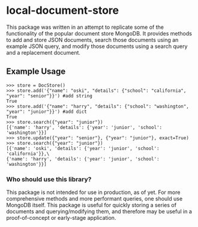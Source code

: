 # local-document-store

This package was written in an attempt to replicate some of the functionality of the popular document store MongoDB. It provides methods to add and store JSON documents, search those documents using an example JSON query, and modify those documents using a search query and a replacement document. 

## Example Usage
```
>>> store = DocStore()
>>> store.add('{"name": "oski", "details": {"school": "california", "year": "senior"}}') #add string
True
>>> store.add('{"name": "harry", "details": {"school": "washington", "year": "junior"}}') #add dict
True
>>> store.search({"year": "junior"})
[{'name': 'harry', 'details': {'year': 'junior', 'school': 'washington'}}]
>>> store.update({"year": "senior"}, {"year": "junior"}, exact=True)
>>> store.search({"year": "junior"})
[{'name': 'oski', 'details': {'year': 'junior', 'school': 'california'}},\
{'name': 'harry', 'details': {'year': 'junior', 'school': 'washington'}}]
```

### Who should use this library?
This package is not intended for use in production, as of yet. For more comprehensive methods and more performant queries, one should use MongoDB itself. This package is useful for quickly storing a series of documents and querying/modifying them, and therefore may be useful in a proof-of-concept or early-stage application.
